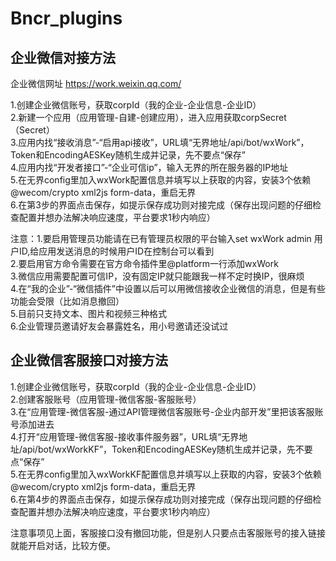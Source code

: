 # Bncr_plugins
## 企业微信对接方法
企业微信网址 https://work.weixin.qq.com/  
  
1.创建企业微信账号，获取corpId（我的企业-企业信息-企业ID）  
2.新建一个应用（应用管理-自建-创建应用），进入应用获取corpSecret（Secret）  
3.应用内找“接收消息”-“启用api接收”，URL填“无界地址/api/bot/wxWork”，Token和EncodingAESKey随机生成并记录，先不要点“保存”  
4.应用内找“开发者接口”-“企业可信ip”，输入无界的所在服务器的IP地址  
5.在无界config里加入wxWork配置信息并填写以上获取的内容，安装3个依赖@wecom/crypto xml2js form-data，重启无界  
6.在第3步的界面点击保存，如提示保存成功则对接完成（保存出现问题的仔细检查配置并想办法解决响应速度，平台要求1秒内响应）  
  
注意：1.要启用管理员功能请在已有管理员权限的平台输入set wxWork admin 用户ID,给应用发送消息的时候用户ID在控制台可以看到  
     2.要启用官方命令需要在官方命令插件里@platform一行添加wxWork  
     3.微信应用需要配置可信IP，没有固定IP就只能跟我一样不定时换IP，很麻烦  
     4.在“我的企业”-“微信插件”中设置以后可以用微信接收企业微信的消息，但是有些功能会受限（比如消息撤回）  
     5.目前只支持文本、图片和视频三种格式  
     6.企业管理员邀请好友会暴露姓名，用小号邀请还没试过

## 企业微信客服接口对接方法
1.创建企业微信账号，获取corpId（我的企业-企业信息-企业ID）  
2.创建客服账号（应用管理-微信客服-客服账号）  
3.在“应用管理-微信客服-通过API管理微信客服账号-企业内部开发”里把该客服账号添加进去  
4.打开“应用管理-微信客服-接收事件服务器”，URL填“无界地址/api/bot/wxWorkKF”，Token和EncodingAESKey随机生成并记录，先不要点“保存”  
5.在无界config里加入wxWorkKF配置信息并填写以上获取的内容，安装3个依赖@wecom/crypto xml2js form-data，重启无界  
6.在第4步的界面点击保存，如提示保存成功则对接完成（保存出现问题的仔细检查配置并想办法解决响应速度，平台要求1秒内响应）  

注意事项见上面，客服接口没有撤回功能，但是别人只要点击客服账号的接入链接就能开启对话，比较方便。

